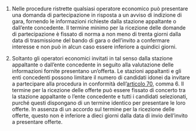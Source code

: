1. Nelle procedure ristrette qualsiasi operatore economico può presentare una domanda di partecipazione in risposta a un avviso di indizione di gara, fornendo le informazioni richieste dalla stazione appaltante o dall’ente concedente. Il termine minimo per la ricezione delle domande di partecipazione è fissato di norma a non meno di trenta giorni dalla data di trasmissione del bando di gara o dell’invito a confermare interesse e non può in alcun caso essere inferiore a quindici giorni.

2. Soltanto gli operatori economici invitati in tal senso dalla stazione appaltante o dall’ente concedente in seguito alla valutazione delle informazioni fornite presentano un’offerta. Le stazioni appaltanti e gli enti concedenti possono limitare il numero di candidati idonei da invitare a partecipare alla procedura in conformità dell’[articolo 70](/index.html?article=articolo-70&version=2), comma 6. Il termine per la ricezione delle offerte può essere fissato di concerto tra la stazione appaltante o l’ente concedente e tutti i candidati selezionati, purché questi dispongano di un termine identico per presentare le loro offerte. In assenza di un accordo sul termine per la ricezione delle offerte, questo non è inferiore a dieci giorni dalla data di invio dell’invito a presentare offerte.
